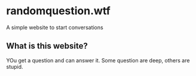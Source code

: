 # randomquestion.wtf
A simple website to start conversations

## What is this website?
YOu get a question and can answer it. Some question are deep, others are stupid.
